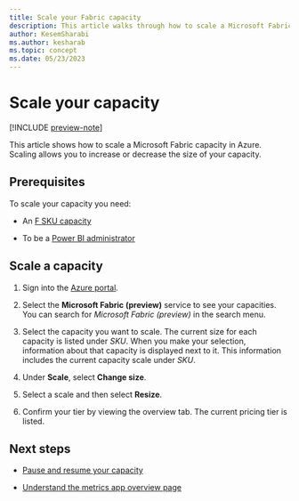 ```yaml
---
title: Scale your Fabric capacity
description: This article walks through how to scale a Microsoft Fabric capacity in Azure.
author: KesemSharabi
ms.author: kesharab
ms.topic: concept
ms.date: 05/23/2023
---
```


# Scale your capacity

[!INCLUDE [preview-note](../includes/preview-note.md)]

This article shows how to scale a Microsoft Fabric capacity in Azure. Scaling allows you to increase or decrease the size of your capacity.

## Prerequisites

To scale your capacity you need:

* An [F SKU capacity](buy-subscription.md#azure-skus)

* To be a [Power BI administrator](../admin/microsoft-fabric-admin.md#power-platform-and-power-bi-admin-roles)

## Scale a capacity

1. Sign into the [Azure portal](https://portal.azure.com/).

2. Select the **Microsoft Fabric (preview)** service to see your capacities. You can search for *Microsoft Fabric (preview)* in the search menu.

3. Select the capacity you want to scale. The current size for each capacity is listed under *SKU*. When you make your selection, information about that capacity is displayed next to it. This information includes the current capacity scale  under *SKU*.

4. Under **Scale**, select **Change size**.

5. Select a scale and then select **Resize**.

6. Confirm your tier by viewing the overview tab. The current pricing tier is listed.

## Next steps

* [Pause and resume your capacity](pause-resume.md)

* [Understand the metrics app overview page](metrics-app-overview-page.md)
